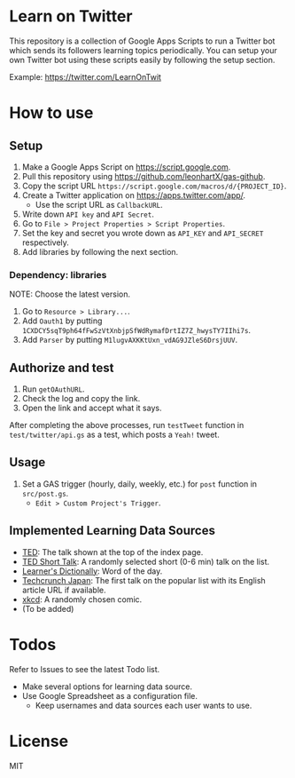 Learn on Twitter
===

This repository is a collection of Google Apps Scripts to run a Twitter bot which sends its followers learning topics periodically. You can setup your own Twitter bot using these scripts easily by following the setup section.

Example: https://twitter.com/LearnOnTwit


# How to use
## Setup
1. Make a Google Apps Script on https://script.google.com.
1. Pull this repository using https://github.com/leonhartX/gas-github.
1. Copy the script URL `https://script.google.com/macros/d/{PROJECT_ID}`.
1. Create a Twitter application on https://apps.twitter.com/app/.
   * Use the script URL as `CallbackURL`.
1. Write down `API key` and `API Secret`.
1. Go to `File > Project Properties > Script Properties`.
1. Set the key and secret you wrote down as `API_KEY` and `API_SECRET` respectively.
1. Add libraries by following the next section.

### Dependency: libraries
NOTE: Choose the latest version.

1. Go to `Resource > Library...`.
1. Add `Oauth1` by putting `1CXDCY5sqT9ph64fFwSzVtXnbjpSfWdRymafDrtIZ7Z_hwysTY7IIhi7s`.
1. Add `Parser` by putting `M1lugvAXKKtUxn_vdAG9JZleS6DrsjUUV`.


## Authorize and test
1. Run `getOAuthURL`.
1. Check the log and copy the link.
1. Open the link and accept what it says.

After completing the above processes, run `testTweet` function in `test/twitter/api.gs` as a test, which posts a `Yeah!` tweet.

## Usage
1. Set a GAS trigger (hourly, daily, weekly, etc.) for `post` function in `src/post.gs`.
    * `Edit > Custom Project's Trigger`.

## Implemented Learning Data Sources
* [TED](https://www.ted.com/): The talk shown at the top of the index page.
* [TED Short Talk](https://www.ted.com/talks?sort=newest&language=en&duration=0-6): A randomly selected short (0-6 min) talk on the list.
* [Learner's Dictionally](http://www.learnersdictionary.com/word-of-the-day): Word of the day.
* [Techcrunch Japan](https://jp.techcrunch.com/popular/): The first talk on the popular list with its English article URL if available.
* [xkcd](https://xkcd.com/): A randomly chosen comic.
* (To be added)

# Todos
Refer to Issues to see the latest Todo list.

* Make several options for learning data source.
* Use Google Spreadsheet as a configuration file.
    * Keep usernames and data sources each user wants to use.

# License
MIT
